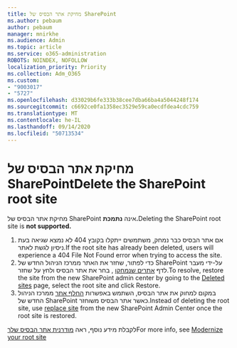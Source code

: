 ```yaml
---
title: מחיקת אתר הבסיס של SharePoint
ms.author: pebaum
author: pebaum
manager: mnirkhe
ms.audience: Admin
ms.topic: article
ms.service: o365-administration
ROBOTS: NOINDEX, NOFOLLOW
localization_priority: Priority
ms.collection: Adm_O365
ms.custom:
- "9003017"
- "5727"
ms.openlocfilehash: d33029b6fe333b38cee7dba66ba4a5044248f174
ms.sourcegitcommit: c6692ce0fa1358ec3529e59ca0ecdfdea4cdc759
ms.translationtype: MT
ms.contentlocale: he-IL
ms.lasthandoff: 09/14/2020
ms.locfileid: "50713534"
---
```

# <a name="delete-the-sharepoint-root-site"></a><span data-ttu-id="4e394-102">מחיקת אתר הבסיס של SharePoint</span><span class="sxs-lookup"><span data-stu-id="4e394-102">Delete the SharePoint root site</span></span>

<span data-ttu-id="4e394-103">מחיקת אתר הבסיס של SharePoint אינה  **נתמכת.**</span><span class="sxs-lookup"><span data-stu-id="4e394-103">Deleting the SharePoint root site is  **not supported.**</span></span>

1.  <span data-ttu-id="4e394-104">אם אתר הבסיס כבר נמחק, משתמשים ייתקלו בקובץ 404 לא נמצא שגיאה בעת ניסיון לגשת לאתר.</span><span class="sxs-lookup"><span data-stu-id="4e394-104">If the root site has already been deleted, users will experience a  404 File Not Found  error when trying to access the site.</span></span>
2.  <span data-ttu-id="4e394-105">כדי לפתור, שחזר את האתר ממרכז הניהול החדש של SharePoint על-ידי מעבר לדף  [אתרים שנמחקו](https://admin.microsoft.com/sharepoint?page=recycleBin&modern=true)  , בחר את אתר הבסיס ולחץ על שחזר.</span><span class="sxs-lookup"><span data-stu-id="4e394-105">To resolve, restore the site  from the new SharePoint admin center by going to the  [Deleted sites](https://admin.microsoft.com/sharepoint?page=recycleBin&modern=true)  page, select the root site and click  Restore.</span></span>
3.  <span data-ttu-id="4e394-106">במקום למחוק את אתר הבסיס, השתמש באפשרות [החלף אתר](https://docs.microsoft.com/sharepoint/modern-root-site#replace-your-root-site)  ממרכז הניהול החדש של SharePoint כאשר אתר הבסיס משוחזר.</span><span class="sxs-lookup"><span data-stu-id="4e394-106">Instead of deleting the root site, use [replace site](https://docs.microsoft.com/sharepoint/modern-root-site#replace-your-root-site)  from the new SharePoint Admin Center once the root site is restored.</span></span>

<span data-ttu-id="4e394-107">לקבלת מידע נוסף, ראה [מודרנית אתר הבסיס שלך](https://docs.microsoft.com/sharepoint/modern-root-site)</span><span class="sxs-lookup"><span data-stu-id="4e394-107">For more info, see [Modernize your root site](https://docs.microsoft.com/sharepoint/modern-root-site)</span></span>